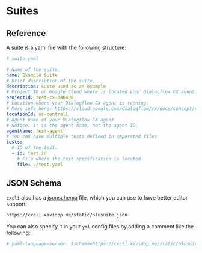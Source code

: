 # Suites

## Reference

A suite is a yaml file with the following structure:

```yaml
# suite.yaml

# Name of the suite.
name: Example Suite
# Brief description of the suite.
description: Suite used as an example
# Project ID on Google Cloud where is located your Dialogflow CX agent.
projectId: test-cx-346408
# Location where your Dialogflow CX agent is running. 
# More info here: https://cloud.google.com/dialogflow/cx/docs/concept/region
locationId: us-central1
# Agent name of your Dialogflow CX agent.
# Notice: it is the agent name, not the agent ID.
agentName: test-agent
# You can have multiple tests defined in separated files
tests:
  # ID of the test.
  - id: test_id
    # File where the test specification is located
    file: ./test.yaml
```

## JSON Schema

`cxcli` also has a [jsonschema](http://json-schema.org/draft/2020-12/json-schema-validation.html) file, which you can use to have better
editor support:

```sh
https://cxcli.xavidop.me/static/nlusuite.json
```

You can also specify it in your `yml` config files by adding a
comment like the following:
```yaml
# yaml-language-server: $schema=https://cxcli.xavidop.me/static/nlusuite.json
```
